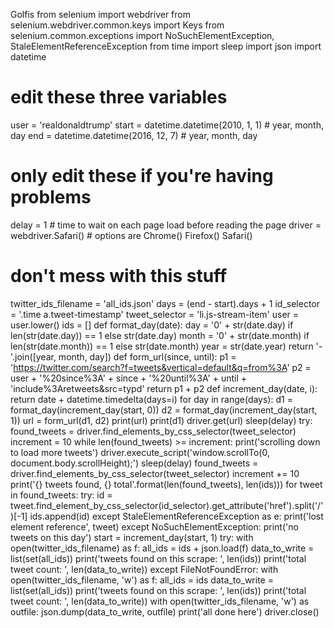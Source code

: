 Golfis
from selenium import webdriver
from selenium.webdriver.common.keys import Keys
from selenium.common.exceptions import NoSuchElementException, StaleElementReferenceException
from time import sleep
import json
import datetime
# edit these three variables
user = 'realdonaldtrump'
start = datetime.datetime(2010, 1, 1)  # year, month, day
end = datetime.datetime(2016, 12, 7)  # year, month, day
# only edit these if you're having problems
delay = 1  # time to wait on each page load before reading the page
driver = webdriver.Safari()  # options are Chrome() Firefox() Safari()
# don't mess with this stuff
twitter_ids_filename = 'all_ids.json'
days = (end - start).days + 1
id_selector = '.time a.tweet-timestamp'
tweet_selector = 'li.js-stream-item'
user = user.lower()
ids = []
def format_day(date):
    day = '0' + str(date.day) if len(str(date.day)) == 1 else str(date.day)
    month = '0' + str(date.month) if len(str(date.month)) == 1 else str(date.month)
    year = str(date.year)
return '-'.join([year, month, day])
def form_url(since, until):
    p1 = 'https://twitter.com/search?f=tweets&vertical=default&q=from%3A'
    p2 =  user + '%20since%3A' + since + '%20until%3A' + until + 'include%3Aretweets&src=typd'
return p1 + p2
def increment_day(date, i):
return date + datetime.timedelta(days=i)
for day in range(days):
    d1 = format_day(increment_day(start, 0))
    d2 = format_day(increment_day(start, 1))
    url = form_url(d1, d2)
print(url)
print(d1)
    driver.get(url)
    sleep(delay)
try:
        found_tweets = driver.find_elements_by_css_selector(tweet_selector)
        increment = 10
while len(found_tweets) >= increment:
print('scrolling down to load more tweets')
            driver.execute_script('window.scrollTo(0, document.body.scrollHeight);')
            sleep(delay)
            found_tweets = driver.find_elements_by_css_selector(tweet_selector)
            increment += 10
print('{} tweets found, {} total'.format(len(found_tweets), len(ids)))
for tweet in found_tweets:
try:
id = tweet.find_element_by_css_selector(id_selector).get_attribute('href').split('/')[-1]
                ids.append(id)
except StaleElementReferenceException as e:
print('lost element reference', tweet)
except NoSuchElementException:
print('no tweets on this day')
    start = increment_day(start, 1)
try:
with open(twitter_ids_filename) as f:
        all_ids = ids + json.load(f)
        data_to_write = list(set(all_ids))
print('tweets found on this scrape: ', len(ids))
print('total tweet count: ', len(data_to_write))
except FileNotFoundError:
with open(twitter_ids_filename, 'w') as f:
        all_ids = ids
        data_to_write = list(set(all_ids))
print('tweets found on this scrape: ', len(ids))
print('total tweet count: ', len(data_to_write))
with open(twitter_ids_filename, 'w') as outfile:
    json.dump(data_to_write, outfile)
print('all done here')
driver.close()

